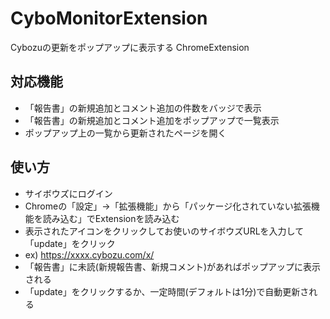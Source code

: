 # CyboMonitorExtension

Cybozuの更新をポップアップに表示する ChromeExtension

## 対応機能
* 「報告書」の新規追加とコメント追加の件数をバッジで表示
* 「報告書」の新規追加とコメント追加をポップアップで一覧表示
* ポップアップ上の一覧から更新されたページを開く

## 使い方
* サイボウズにログイン
* Chromeの「設定」->「拡張機能」から「パッケージ化されていない拡張機能を読み込む」でExtensionを読み込む
* 表示されたアイコンをクリックしてお使いのサイボウズURLを入力して「update」をクリック
 * ex) https://xxxx.cybozu.com/x/
* 「報告書」に未読(新規報告書、新規コメント)があればポップアップに表示される
* 「update」をクリックするか、一定時間(デフォルトは1分)で自動更新される
